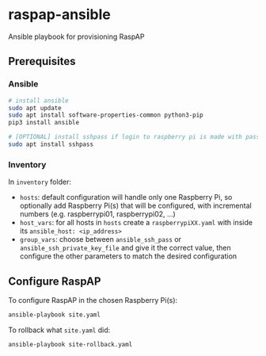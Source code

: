 # raspap-ansible

Ansible playbook for provisioning RaspAP

## Prerequisites

### Ansible

```bash
# install ansible
sudo apt update
sudo apt install software-properties-common python3-pip
pip3 install ansible

# [OPTIONAL] install sshpass if login to raspberry pi is made with password instead of ssh key
sudo apt install sshpass
```

### Inventory

In `inventory` folder:

- `hosts`: default configuration will handle only one Raspberry Pi, so optionally add Raspberry Pi(s) that will be configured, with incremental numbers (e.g. raspberrypi01, raspberrypi02, ...)
- `host_vars`: for all hosts in `hosts` create a `raspberrypiXX.yaml` with inside its `ansible_host: <ip_address>`
- `group_vars`: choose between `ansible_ssh_pass` or `ansible_ssh_private_key_file` and give it the correct value, then configure the other parameters to match the desired configuration

## Configure RaspAP

To configure RaspAP in the chosen Raspberry Pi(s):

```bash
ansible-playbook site.yaml
```

To rollback what `site.yaml` did:

```bash
ansible-playbook site-rollback.yaml
```
